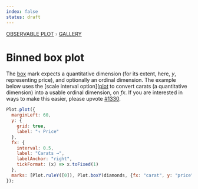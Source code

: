 ```yaml
---
index: false
status: draft
---
```


<div style="color: grey; font: 13px/25.5px var(--sans-serif); text-transform: uppercase;"><h1 style="display: none;">Plot: Binned box plot</h1><a href="/plot">Observable Plot</a> › <a href="/@observablehq/plot-gallery">Gallery</a></div>

# Binned box plot

The [box](https://observablehq.com/plot/marks/box) mark expects a quantitative dimension (for its extent, here, _y_, representing price), and optionally an ordinal dimension. The example below uses the [scale interval option]([plot](https://observablehq.com/plot/features/scales#interval) to convert carats (a quantitative dimension) into a usable ordinal dimension, on _fx_. If you are interested in ways to make this easier, please upvote [#1330](https://github.com/observablehq/plot/issues/1330).

```js echo
Plot.plot({
  marginLeft: 60,
  y: {
    grid: true,
    label: "↑ Price"
  },
  fx: {
    interval: 0.5,
    label: "Carats →",
    labelAnchor: "right",
    tickFormat: (x) => x.toFixed(1)
  },
  marks: [Plot.ruleY([0]), Plot.boxY(diamonds, {fx: "carat", y: "price"})]
});
```
